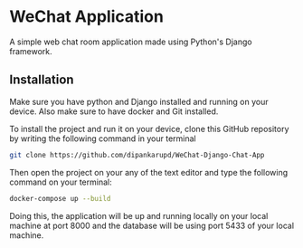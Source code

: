 # WeChat Application #

A simple web chat room application made using Python's Django framework. 

## Installation ##

Make sure you have python and Django installed and running on your device. Also make sure to have docker and Git installed.

To install the project and run it on your device, clone this GitHub repository by writing the following command in your terminal

```bash
git clone https://github.com/dipankarupd/WeChat-Django-Chat-App
```
Then open the project on your any of the text editor and type the following command on your terminal:

```bash
docker-compose up --build
```

Doing this, the application will be up and running locally on your local machine at port 8000 and the database will be using port 5433 of your local machine.
